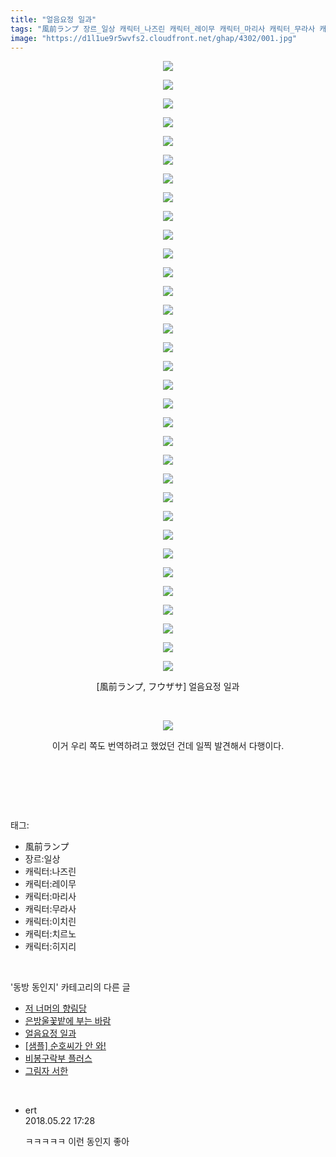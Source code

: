 ```yaml
---
title: "얼음요정 일과"
tags: "風前ランプ 장르_일상 캐릭터_나즈린 캐릭터_레이무 캐릭터_마리사 캐릭터_무라사 캐릭터_이치린 캐릭터_치르노 캐릭터_히지리 フウザサ 동방_동인지"
image: "https://d1l1ue9r5wvfs2.cloudfront.net/ghap/4302/001.jpg"
---
```

<div class="article">
<p style="text-align: center; clear: none; float: none;"><img src="{{ site.imgserver9 }}/ghap/4302/001.jpg"/></p>
<p style="text-align: center; clear: none; float: none;"><img src="{{ site.imgserver9 }}/ghap/4302/002.jpg"/></p>
<p style="text-align: center; clear: none; float: none;"><img src="{{ site.imgserver9 }}/ghap/4302/003.jpg"/></p>
<p style="text-align: center; clear: none; float: none;"><img src="{{ site.imgserver9 }}/ghap/4302/004.jpg"/></p>
<p style="text-align: center; clear: none; float: none;"><img src="{{ site.imgserver9 }}/ghap/4302/005.jpg"/></p>
<p style="text-align: center; clear: none; float: none;"><img src="{{ site.imgserver9 }}/ghap/4302/006.jpg"/></p>
<p style="text-align: center; clear: none; float: none;"><img src="{{ site.imgserver9 }}/ghap/4302/007.jpg"/></p>
<p style="text-align: center; clear: none; float: none;"><img src="{{ site.imgserver9 }}/ghap/4302/008.jpg"/></p>
<p style="text-align: center; clear: none; float: none;"><img src="{{ site.imgserver9 }}/ghap/4302/009.jpg"/></p>
<p style="text-align: center; clear: none; float: none;"><img src="{{ site.imgserver9 }}/ghap/4302/010.jpg"/></p>
<p style="text-align: center; clear: none; float: none;"><img src="{{ site.imgserver9 }}/ghap/4302/011.jpg"/></p>
<p style="text-align: center; clear: none; float: none;"><img src="{{ site.imgserver9 }}/ghap/4302/012.jpg"/></p>
<p style="text-align: center; clear: none; float: none;"><img src="{{ site.imgserver9 }}/ghap/4302/013.jpg"/></p>
<p style="text-align: center; clear: none; float: none;"><img src="{{ site.imgserver9 }}/ghap/4302/014.jpg"/></p>
<p style="text-align: center; clear: none; float: none;"><img src="{{ site.imgserver9 }}/ghap/4302/015.jpg"/></p>
<p style="text-align: center; clear: none; float: none;"><img src="{{ site.imgserver9 }}/ghap/4302/016.jpg"/></p>
<p style="text-align: center; clear: none; float: none;"><img src="{{ site.imgserver9 }}/ghap/4302/017.jpg"/></p>
<p style="text-align: center; clear: none; float: none;"><img src="{{ site.imgserver9 }}/ghap/4302/018.jpg"/></p>
<p style="text-align: center; clear: none; float: none;"><img src="{{ site.imgserver9 }}/ghap/4302/019.jpg"/></p>
<p style="text-align: center; clear: none; float: none;"><img src="{{ site.imgserver9 }}/ghap/4302/020.jpg"/></p>
<p style="text-align: center; clear: none; float: none;"><img src="{{ site.imgserver9 }}/ghap/4302/021.jpg"/></p>
<p style="text-align: center; clear: none; float: none;"><img src="{{ site.imgserver9 }}/ghap/4302/022.jpg"/></p>
<p style="text-align: center; clear: none; float: none;"><img src="{{ site.imgserver9 }}/ghap/4302/023.jpg"/></p>
<p style="text-align: center; clear: none; float: none;"><img src="{{ site.imgserver9 }}/ghap/4302/024.jpg"/></p>
<p style="text-align: center; clear: none; float: none;"><img src="{{ site.imgserver9 }}/ghap/4302/025.jpg"/></p>
<p style="text-align: center; clear: none; float: none;"><img src="{{ site.imgserver9 }}/ghap/4302/026.jpg"/></p>
<p style="text-align: center; clear: none; float: none;"><img src="{{ site.imgserver9 }}/ghap/4302/027.jpg"/></p>
<p style="text-align: center; clear: none; float: none;"><img src="{{ site.imgserver9 }}/ghap/4302/028.jpg"/></p>
<p style="text-align: center; clear: none; float: none;"><img src="{{ site.imgserver9 }}/ghap/4302/029.jpg"/></p>
<p style="text-align: center; clear: none; float: none;"><img src="{{ site.imgserver9 }}/ghap/4302/030.jpg"/></p>
<p style="text-align: center; clear: none; float: none;"><img src="{{ site.imgserver9 }}/ghap/4302/031.jpg"/></p>
<p style="text-align: center; clear: none; float: none;"><img src="{{ site.imgserver9 }}/ghap/4302/032.jpg"/></p>
<p style="text-align: center; clear: none; float: none;"><img src="{{ site.imgserver9 }}/ghap/4302/033.jpg"/></p>
<p style="text-align: center; clear: none; float: none;">[風前ランプ, フウザサ] 얼음요정 일과</p>
<p style="text-align: center; clear: none; float: none;"><br/></p>
<p style="text-align: center; clear: none; float: none;"><img src="{{ site.imgserver9 }}/ghap/4302/034.jpg"/></p>
<p style="text-align: center; clear: none; float: none;"></p>
<p style="text-align: center; clear: none; float: none;">이거 우리 쪽도 번역하려고 했었던 건데 일찍 발견해서 다행이다.</p>
<p style="text-align: center; clear: none; float: none;"><br/></p>
<p><br/></p>
</div><br/>
<div class="tagTrail">
<p>태그: </p>
<ul>
<li>風前ランプ</li>
<li>장르:일상</li>
<li>캐릭터:나즈린</li>
<li>캐릭터:레이무</li>
<li>캐릭터:마리사</li>
<li>캐릭터:무라사</li>
<li>캐릭터:이치린</li>
<li>캐릭터:치르노</li>
<li>캐릭터:히지리</li>
</ul>
</div><br/>
<div class="another">
<p>'동방 동인지' 카테고리의 다른 글</p>
<ul>
<li><a href="/ghap_4311">저 너머의 향림당</a></li>
<li><a href="/ghap_4303">은방울꽃밭에 부는 바람</a></li>
<li><a href="/ghap_4302">얼음요정 일과</a></li>
<li><a href="/ghap_4297">[샘플] 순호씨가 안 와!</a></li>
<li><a href="/ghap_4294">비봉구락부 플러스</a></li>
<li><a href="/ghap_4291">그림자 서한</a></li>
</ul>
</div><br/>
<div class="cb_module cb_fluid">
<div class="cb_wrt cb_profile">
<div class="comment">
<ul>
<li class="cb_thumb_off" id="comment15260100">
<div class="cb_comment_area">
<div class="cb_info_area">
<div class="cb_section">
<span class="cb_nick_name">ert</span>
</div>
<div class="cb_section">
<span class="cb_date">2018.05.22 17:28 </span>
</div>
</div>
<div class="cb_dsc_comment">
<p class="cb_dsc">
											ㅋㅋㅋㅋㅋ 이런 동인지 좋아
										</p>
</div>
</div></li>
</ul>
</div>
</div><!-- commentList close -->
</div><br/>
